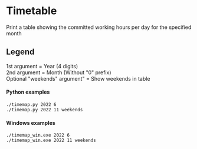 # Timetable

Print a table showing the committed working hours per day for the specified month

## Legend

1st argument = Year (4 digits)\
2nd argument = Month (Without "0" prefix)\
Optional "weekends" argument" = Show weekends in table

#### Python examples
```
./timemap.py 2022 6
./timemap.py 2022 11 weekends
```
#### Windows examples
```
./timemap_win.exe 2022 6
./timemap_win.exe 2022 11 weekends
```
